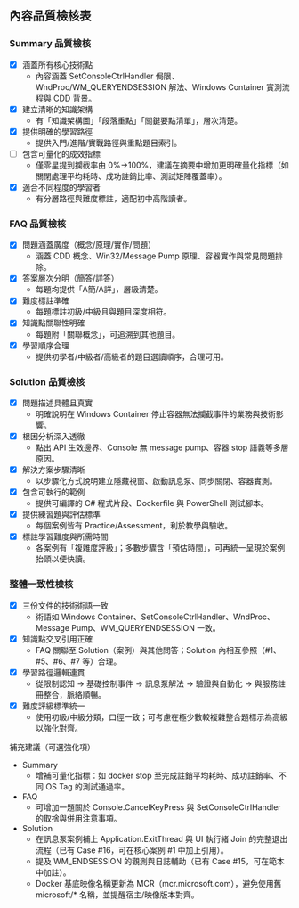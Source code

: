 ## 內容品質檢核表

### Summary 品質檢核
- [x] 涵蓋所有核心技術點
  - 內容涵蓋 SetConsoleCtrlHandler 侷限、WndProc/WM_QUERYENDSESSION 解法、Windows Container 實測流程與 CDD 背景。
- [x] 建立清晰的知識架構
  - 有「知識架構圖」「段落重點」「關鍵要點清單」，層次清楚。
- [x] 提供明確的學習路徑
  - 提供入門/進階/實戰路徑與重點題目索引。
- [ ] 包含可量化的成效指標
  - 僅零星提到攔截率由 0%→100%，建議在摘要中增加更明確量化指標（如關閉處理平均耗時、成功註銷比率、測試矩陣覆蓋率）。
- [x] 適合不同程度的學習者
  - 有分層路徑與難度標註，適配初中高階讀者。

### FAQ 品質檢核
- [x] 問題涵蓋廣度（概念/原理/實作/問題）
  - 涵蓋 CDD 概念、Win32/Message Pump 原理、容器實作與常見問題排除。
- [x] 答案層次分明（簡答/詳答）
  - 每題均提供「A簡/A詳」，層級清楚。
- [x] 難度標註準確
  - 每題標註初級/中級且與題目深度相符。
- [x] 知識點關聯性明確
  - 每題附「關聯概念」，可追溯到其他題目。
- [x] 學習順序合理
  - 提供初學者/中級者/高級者的題目選讀順序，合理可用。

### Solution 品質檢核
- [x] 問題描述具體且真實
  - 明確說明在 Windows Container 停止容器無法攔截事件的業務與技術影響。
- [x] 根因分析深入透徹
  - 點出 API 生效邊界、Console 無 message pump、容器 stop 語義等多層原因。
- [x] 解決方案步驟清晰
  - 以步驟化方式說明建立隱藏視窗、啟動訊息泵、同步關閉、容器實測。
- [x] 包含可執行的範例
  - 提供可編譯的 C# 程式片段、Dockerfile 與 PowerShell 測試腳本。
- [x] 提供練習題與評估標準
  - 每個案例皆有 Practice/Assessment，利於教學與驗收。
- [x] 標註學習難度與所需時間
  - 各案例有「複雜度評級」；多數步驟含「預估時間」，可再統一呈現於案例抬頭以便快讀。

### 整體一致性檢核
- [x] 三份文件的技術術語一致
  - 術語如 Windows Container、SetConsoleCtrlHandler、WndProc、Message Pump、WM_QUERYENDSESSION 一致。
- [x] 知識點交叉引用正確
  - FAQ 關聯至 Solution（案例）與其他問答；Solution 內相互參照（#1、#5、#6、#7 等）合理。
- [x] 學習路徑邏輯連貫
  - 從限制認知 → 基礎控制事件 → 訊息泵解法 → 驗證與自動化 → 與服務註冊整合，脈絡順暢。
- [x] 難度評級標準統一
  - 使用初級/中級分類，口徑一致；可考慮在極少數較複雜整合題標示為高級以強化對齊。

補充建議（可選強化項）
- Summary
  - 增補可量化指標：如 docker stop 至完成註銷平均耗時、成功註銷率、不同 OS Tag 的測試通過率。
- FAQ
  - 可增加一題關於 Console.CancelKeyPress 與 SetConsoleCtrlHandler 的取捨與併用注意事項。
- Solution
  - 在訊息泵案例補上 Application.ExitThread 與 UI 執行緒 Join 的完整退出流程（已有 Case #16，可在核心案例 #1 中加上引用）。
  - 提及 WM_ENDSESSION 的觀測與日誌輔助（已有 Case #15，可在範本中加註）。
  - Docker 基底映像名稱更新為 MCR（mcr.microsoft.com），避免使用舊 microsoft/* 名稱，並提醒宿主/映像版本對齊。